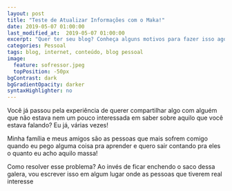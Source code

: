 ```yaml
---
layout: post
title: "Teste de Atualizar Informações com o Maka!"
date: 2019-05-07 01:00:00
last_modified_at:  2019-05-07 01:00:00
excerpt: "Quer ter seu blog? Conheça alguns motivos para fazer isso agora mesmo!"
categories: Pessoal
tags: blog, internet, conteúdo, blog pessoal
image:
  feature: sofressor.jpeg
  topPosition: -50px
bgContrast: dark
bgGradientOpacity: darker
syntaxHighlighter: no
---
```


Você já passou pela experiência de querer compartilhar algo com alguém que não estava nem um pouco interessada em saber sobre aquilo que você estava falando? Eu já, várias vezes!

Minha família e meus amigos são as pessoas que mais sofrem comigo quando eu pego alguma coisa pra aprender e quero sair contando pra eles o quanto eu acho aquilo massa!

Como resolver esse problema? Ao invés de ficar enchendo o saco dessa galera, vou escrever isso em algum lugar onde as pessoas que tiverem real interesse 

